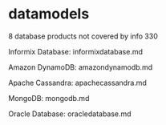 # datamodels
8 database products not covered by info 330

Informix Database: informixdatabase.md

Amazon DynamoDB: amazondynamodb.md

Apache Cassandra: apachecassandra.md

MongoDB: mongodb.md

Oracle Database: oracledatabase.md
